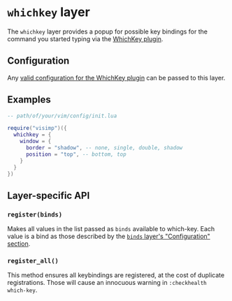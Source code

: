# `whichkey` layer

The `whichkey` layer provides a popup for possible key bindings for the command
you started typing via the [WhichKey plugin](https://github.com/folke/which-key.nvim).

## Configuration

Any [valid configuration for the WhichKey plugin](https://github.com/folke/which-key.nvim?tab=readme-ov-file#%EF%B8%8F-configuration)
can be passed to this layer.

## Examples

```lua
-- path/of/your/vim/config/init.lua

require("visimp")({
  whichkey = {
    window = {
      border = "shadow", -- none, single, double, shadow
      position = "top", -- bottom, top
    }
  }
})
```

## Layer-specific API

### `register(binds)`

Makes all values in the list passed as `binds` available to which-key. Each
value is a bind as those described by the [`binds` layer's "Configuration"
section](BINDS.md#configuration).

### `register_all()`

This method ensures all keybindings are registered, at the cost of duplicate
registrations. Those will cause an innocuous warning in `:checkhealth
which-key`.
